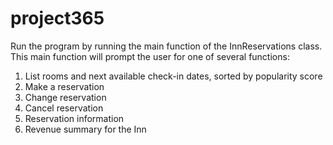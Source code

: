 # project365
Run the program by running the main function of the InnReservations class. This main function will prompt the user for one of several functions:
1. List rooms and next available check-in dates, sorted by popularity score
2. Make a reservation
3. Change reservation
4. Cancel reservation
5. Reservation information
6. Revenue summary for the Inn

